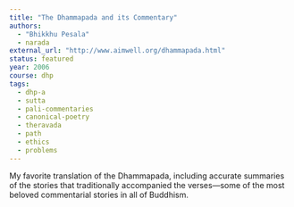 ```yaml
---
title: "The Dhammapada and its Commentary"
authors:
  - "Bhikkhu Pesala"
  - narada
external_url: "http://www.aimwell.org/dhammapada.html"
status: featured
year: 2006
course: dhp
tags:
  - dhp-a
  - sutta
  - pali-commentaries
  - canonical-poetry
  - theravada
  - path
  - ethics
  - problems
---
```


My favorite translation of the Dhammapada, including accurate summaries of the stories that traditionally accompanied the verses—some of the most beloved commentarial stories in all of Buddhism.

